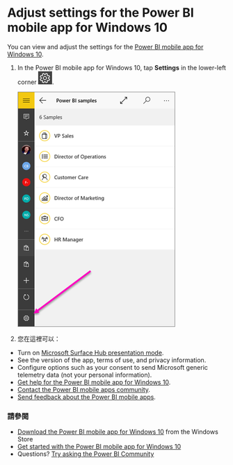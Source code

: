 <properties 
   pageTitle="Adjust settings for the Power BI mobile app for Windows 10"
   description="Adjust settings for the Power BI mobile app for Windows 10"
   services="powerbi" 
   documentationCenter="" 
   authors="maggiesMSFT" 
   manager="erikre" 
   backup=""
   editor=""
   tags=""
   qualityFocus="no"
   qualityDate=""/>
 
<tags
   ms.service="powerbi"
   ms.devlang="NA"
   ms.topic="article"
   ms.tgt_pltfrm="NA"
   ms.workload="powerbi"
   ms.date="10/14/2016"
   ms.author="maggies"/>

# <a name="adjust-settings-for-the-power-bi-mobile-app-for-windows-10"></a>Adjust settings for the Power BI mobile app for Windows 10

You can view and adjust the settings for the <bpt id="p1">[</bpt>Power BI mobile app for Windows 10<ept id="p1">](powerbi-mobile-win10phone-app-get-started.md)</ept>.

1. In the Power BI mobile app for Windows 10, tap <bpt id="p1">**</bpt>Settings<ept id="p1">**</ept> in the lower-left corner <ph id="ph1">![](media/powerbi-mobile-adjust-settings-for-the-win10phone-app/power-bi-settings-icon.png)</ph>.

    ![](media/powerbi-mobile-adjust-settings-for-the-win10phone-app/power-bi-settings.png)

2. 您在這裡可以：

 -   Turn on <bpt id="p1">[</bpt>Microsoft Surface Hub presentation mode<ept id="p1">](powerbi-mobile-win10-app-presentation-mode.md)</ept>.
 -   See the version of the app, terms of use, and privacy information. 
 -   Configure options such as your consent to send Microsoft generic telemetry data (not your personal information).
 -   <bpt id="p1">[</bpt>Get help for the Power BI mobile app for Windows 10<ept id="p1">](powerbi-mobile-win10phone-app-get-started.md)</ept>.
 -   <bpt id="p1">[</bpt>Contact the Power BI mobile apps community<ept id="p1">](http://community.powerbi.com/t5/Mobile-Apps/bd-p/power-bi-mobile)</ept>.
 -   <bpt id="p1">[</bpt>Send feedback about the Power BI mobile apps<ept id="p1">](https://ideas.powerbi.com/forums/265200-power-bi/category/105939-mobile)</ept>.

### <a name="see-also"></a>請參閱

- <bpt id="p1">[</bpt>Download the Power BI mobile app for Windows 10<ept id="p1">](http://go.microsoft.com/fwlink/?LinkID=526478)</ept> from the Windows Store  
- <bpt id="p1">[</bpt>Get started with the Power BI mobile app for Windows 10<ept id="p1">](powerbi-mobile-win10phone-app-get-started.md)</ept>  
- Questions? <bpt id="p1">[</bpt>Try asking the Power BI Community<ept id="p1">](http://community.powerbi.com/)</ept>

